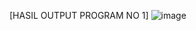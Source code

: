 [HASIL OUTPUT PROGRAM NO 1]
![image](https://user-images.githubusercontent.com/112671536/235559119-fdd8e949-2060-4f99-8076-e08b6b685c6e.png)
